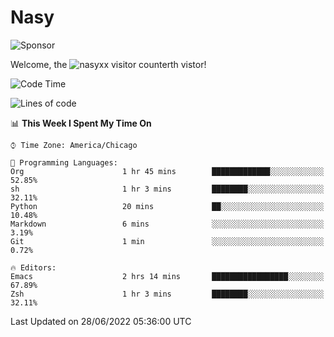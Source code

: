 # Nasy

<!--
<p align="center">
<img height="200" src="https://github-readme-stats.vercel.app/api?username=nasyxx&count_private=true&show_icons=true&theme=dracula&include_all_commits=true"/>
<img height="200" src="https://github-readme-stats.vercel.app/api/top-langs/?username=nasyxx&theme=dracula&hide=html,jupyter+notebook&count_private=true&show_icons=true"/>
</p>

  
----------------
-->

![Sponsor](https://img.shields.io/static/v1.svg?label=Sponsor&message=%E2%9D%A4&logo=GitHub&style=flat&color=pink)
 
Welcome, the ![nasyxx visitor counter](https://count.getloli.com/get/@nasyxx?theme=rule34)th vistor!
 
<!--START_SECTION:waka-->
![Code Time](http://img.shields.io/badge/Code%20Time-0%20secs-blue)

![Lines of code](https://img.shields.io/badge/From%20Hello%20World%20I%27ve%20Written-5%20Million%20lines%20of%20code-blue)

📊 **This Week I Spent My Time On** 

```text
⌚︎ Time Zone: America/Chicago

💬 Programming Languages: 
Org                      1 hr 45 mins        █████████████░░░░░░░░░░░░   52.85% 
sh                       1 hr 3 mins         ████████░░░░░░░░░░░░░░░░░   32.11% 
Python                   20 mins             ██░░░░░░░░░░░░░░░░░░░░░░░   10.48% 
Markdown                 6 mins              ░░░░░░░░░░░░░░░░░░░░░░░░░   3.19% 
Git                      1 min               ░░░░░░░░░░░░░░░░░░░░░░░░░   0.72%

🔥 Editors: 
Emacs                    2 hrs 14 mins       █████████████████░░░░░░░░   67.89% 
Zsh                      1 hr 3 mins         ████████░░░░░░░░░░░░░░░░░   32.11%

```


 Last Updated on 28/06/2022 05:36:00 UTC
<!--END_SECTION:waka-->

<!-- ![visitors](https://visitor-badge.laobi.icu/badge?page_id=nasyxx.nasyxx) -->
